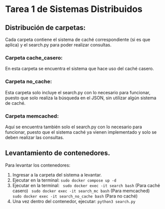 # Tarea 1 de Sistemas Distribuidos

## Distribución de carpetas:
Cada carpeta contiene el sistema de caché correspondiente (si es que aplica) y el search.py para poder realizar consultas.
### Carpeta cache_casero: 
En esta carpeta se encuentra el sistema que hace uso del caché casero.
### Carpeta no_cache: 
Esta carpeta solo incluye el search.py con lo necesario para funcionar, puesto que solo realiza la búsqueda en el JSON, sin utilizar algún sistema de caché.
### Carpeta memcached:
Aquí se encuentra también solo el search.py con lo necesario para funcionar, puesto que el sistema caché ya vienen implementado y solo se deben realizar las consultas.

## Levantamiento de contenedores.
Para levantar los contenedores:
1. Ingresar a la carpeta del sistema a levantar.
2. Ejecutar en la terminal: ``` sudo docker compose up -d ```
3. Ejecutar en la terminal: 
``` sudo docker exec -it search bash``` (Para caché casero)
``` sudo docker exec -it search_mc bash``` (Para memcached)
``` sudo docker exec -it search_no_cache bash``` (Para no caché)
4. Una vez dentro del contenedor, ejecutar: ``` python3 search.py ``` 